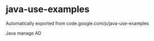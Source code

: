 # java-use-examples
Automatically exported from code.google.com/p/java-use-examples

Java manage AD
